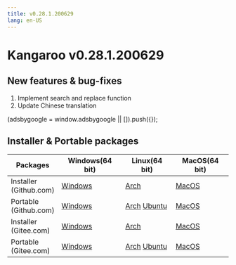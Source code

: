```yaml
---
title: v0.28.1.200629
lang: en-US
---
```


# Kangaroo v0.28.1.200629

## New features & bug-fixes
1. Implement search and replace function
2. Update Chinese translation

<div>
    <script2 type="text/javascript" async="true" src="https://pagead2.googlesyndication.com/pagead/js/adsbygoogle.js" />
    <ins class="adsbygoogle"
        style="display:block; text-align:center;"
        data-ad-layout="in-article"
        data-ad-format="fluid"
        data-ad-client="ca-pub-3975819313740938"
        data-ad-slot="6760827895"></ins>
    <script2 type="text/javascript">
        (adsbygoogle = window.adsbygoogle || []).push({});
    </script2>
</div>


## Installer & Portable packages <Badge text="link expired" type="warning"/>

| Packages        | Windows(64 bit) | Linux(64 bit)   | MacOS(64 bit)   |
|-----------------|-----------------|-----------------|-----------------|
| Installer<br/>(Github.com) | [Windows](https://github.com/dbkangaroo/kangaroo/releases/download/v0.28.1.200629/kangaroo-0.28.1.200629-AMD64.exe) | [Arch](https://github.com/dbkangaroo/kangaroo/releases/download/v0.28.1.200629/kangaroo-0.28.1.200629-1-x86_64.pkg.tar.xz) | [MacOS](https://github.com/dbkangaroo/kangaroo/releases/download/v0.28.1.200629/kangaroo-0.28.1.200629-macos.dmg) |
| Portable<br/>(Github.com)  | [Windows](https://github.com/dbkangaroo/kangaroo/releases/download/v0.28.1.200629/kangaroo-0.28.1.200629-AMD64.7z) | [Arch](https://github.com/dbkangaroo/kangaroo/releases/download/v0.28.1.200629/kangaroo-0.28.1.200629-arch.tar.gz) [Ubuntu](https://github.com/dbkangaroo/kangaroo/releases/download/v0.28.1.200629/kangaroo-0.28.1.200629-ubuntu.tar.gz) | [MacOS](https://github.com/dbkangaroo/kangaroo/releases/download/v0.28.1.200629/kangaroo-0.28.1.200629-macos.tar.gz) |
| Installer<br/>(Gitee.com) | [Windows](https://gitee.com/dbkangaroo/kangaroo/attach_files/423543/download) | [Arch](https://gitee.com/dbkangaroo/kangaroo/attach_files/423542/download) | [MacOS](https://gitee.com/dbkangaroo/kangaroo/attach_files/423539/download) |
| Portable<br/>(Gitee.com)  | [Windows](https://gitee.com/dbkangaroo/kangaroo/attach_files/423541/download) | [Arch](https://gitee.com/dbkangaroo/kangaroo/attach_files/423537/download) [Ubuntu](https://gitee.com/dbkangaroo/kangaroo/attach_files/423538/download) | [MacOS](https://gitee.com/dbkangaroo/kangaroo/attach_files/423536/download) |